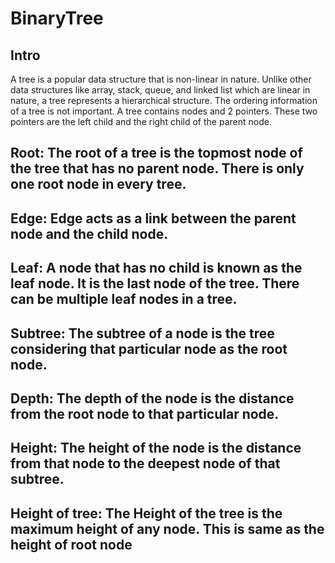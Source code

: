 # BinaryTree


## Intro

A tree is a popular data structure that is non-linear in nature. Unlike other data structures like array, stack, queue, and linked list which are linear in nature, a tree represents a hierarchical structure. The ordering information of a tree is not important. A tree contains nodes and 2 pointers. These two pointers are the left child and the right child of the parent node. 
  ## Root: The root of a tree is the topmost node of the tree that has no parent node. There is only one root node in every tree. 
  ## Edge: Edge acts as a link between the parent node and the child node.
  ## Leaf: A node that has no child is known as the leaf node. It is the last node of the tree. There can be multiple leaf nodes in a tree.
  ## Subtree: The subtree of a node is the tree considering that particular node as the root node.
  ## Depth: The depth of the node is the distance from the root node to that particular node.
  ## Height: The height of the node is the distance from that node to the deepest node of that subtree.
  ## Height of tree: The Height of the tree is the maximum height of any node. This is same as the height of root node
